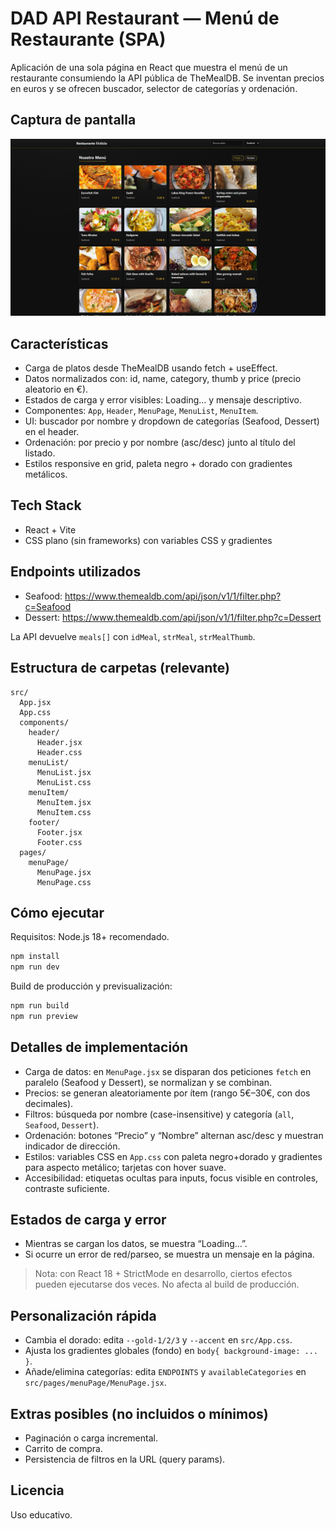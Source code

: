 # DAD API Restaurant — Menú de Restaurante (SPA)

Aplicación de una sola página en React que muestra el menú de un restaurante consumiendo la API pública de TheMealDB. Se inventan precios en euros y se ofrecen buscador, selector de categorías y ordenación.

## Captura de pantalla

![screenshot](./image.png)

## Características

- Carga de platos desde TheMealDB usando fetch + useEffect.
- Datos normalizados con: id, name, category, thumb y price (precio aleatorio en €).
- Estados de carga y error visibles: Loading… y mensaje descriptivo.
- Componentes: `App`, `Header`, `MenuPage`, `MenuList`, `MenuItem`.
- UI: buscador por nombre y dropdown de categorías (Seafood, Dessert) en el header.
- Ordenación: por precio y por nombre (asc/desc) junto al título del listado.
- Estilos responsive en grid, paleta negro + dorado con gradientes metálicos.

## Tech Stack

- React + Vite
- CSS plano (sin frameworks) con variables CSS y gradientes

## Endpoints utilizados

- Seafood: https://www.themealdb.com/api/json/v1/1/filter.php?c=Seafood
- Dessert: https://www.themealdb.com/api/json/v1/1/filter.php?c=Dessert

La API devuelve `meals[]` con `idMeal`, `strMeal`, `strMealThumb`.

## Estructura de carpetas (relevante)

```
src/
  App.jsx
  App.css
  components/
    header/
      Header.jsx
      Header.css
    menuList/
      MenuList.jsx
      MenuList.css
    menuItem/
      MenuItem.jsx
      MenuItem.css
    footer/
      Footer.jsx
      Footer.css
  pages/
    menuPage/
      MenuPage.jsx
      MenuPage.css
```

## Cómo ejecutar

Requisitos: Node.js 18+ recomendado.

```bash
npm install
npm run dev
```

Build de producción y previsualización:

```bash
npm run build
npm run preview
```

## Detalles de implementación

- Carga de datos: en `MenuPage.jsx` se disparan dos peticiones `fetch` en paralelo (Seafood y Dessert), se normalizan y se combinan.
- Precios: se generan aleatoriamente por ítem (rango 5€–30€, con dos decimales).
- Filtros: búsqueda por nombre (case-insensitive) y categoría (`all`, `Seafood`, `Dessert`).
- Ordenación: botones “Precio” y “Nombre” alternan asc/desc y muestran indicador de dirección.
- Estilos: variables CSS en `App.css` con paleta negro+dorado y gradientes para aspecto metálico; tarjetas con hover suave.
- Accesibilidad: etiquetas ocultas para inputs, focus visible en controles, contraste suficiente.

## Estados de carga y error

- Mientras se cargan los datos, se muestra “Loading…”.
- Si ocurre un error de red/parseo, se muestra un mensaje en la página.

> Nota: con React 18 + StrictMode en desarrollo, ciertos efectos pueden ejecutarse dos veces. No afecta al build de producción.

## Personalización rápida

- Cambia el dorado: edita `--gold-1/2/3` y `--accent` en `src/App.css`.
- Ajusta los gradientes globales (fondo) en `body{ background-image: ... }`.
- Añade/elimina categorías: edita `ENDPOINTS` y `availableCategories` en `src/pages/menuPage/MenuPage.jsx`.

## Extras posibles (no incluidos o mínimos)

- Paginación o carga incremental.
- Carrito de compra.
- Persistencia de filtros en la URL (query params).

## Licencia

Uso educativo.
